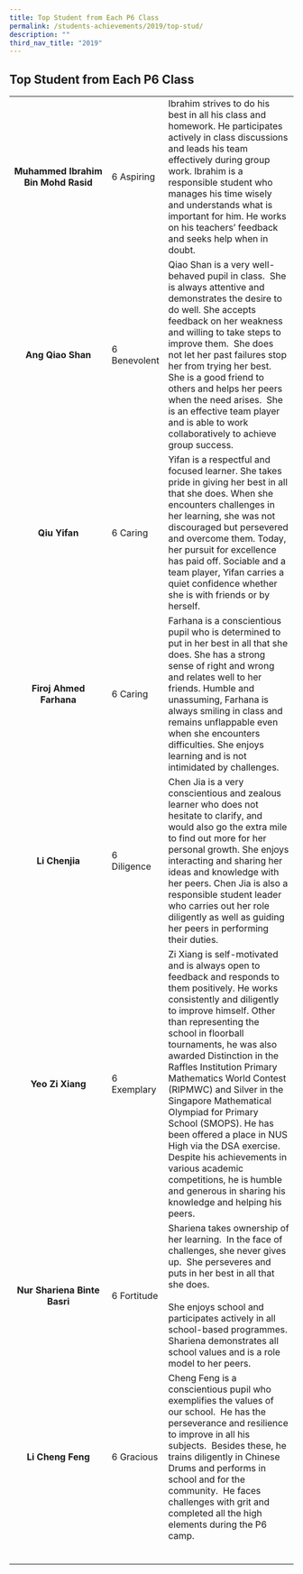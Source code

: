 ```yaml
---
title: Top Student from Each P6 Class
permalink: /students-achievements/2019/top-stud/
description: ""
third_nav_title: "2019"
---
```

## Top Student from Each P6 Class

|   |   |   |
|:-:|---|---|
|  **Muhammed&nbsp;Ibrahim Bin Mohd Rasid** | 6 Aspiring  | Ibrahim strives to do his best in all his class and homework. He participates actively in class discussions and leads his team effectively during group work. Ibrahim is a responsible student who manages his time wisely and understands what is important for him. He works on his teachers’ feedback and seeks help when in doubt.  |
| **Ang Qiao Shan**  | 6 Benevolent  | Qiao Shan is a very well-behaved pupil in class.&nbsp; She is always attentive and demonstrates the desire to do well. She accepts feedback on her weakness and willing to take steps to improve them.&nbsp;&nbsp;She does not let her past failures stop her from trying her best.&nbsp; She is a good friend to others and helps her peers when the need arises.&nbsp; She is an effective team player and is able to work collaboratively to achieve group success.  |
| **Qiu Yifan**  | 6 Caring  | Yifan is a respectful and focused learner. She takes pride in giving her best in all that she does. When she encounters challenges in her learning, she was not discouraged but persevered and overcome them. Today, her pursuit for excellence has paid off. Sociable and a team player, Yifan carries a quiet confidence whether she is with friends or by herself.  |
| **Firoj Ahmed Farhana**  | 6 Caring  | Farhana is a conscientious pupil who is determined to put in her best in all that she does. She has a strong sense of right and wrong and relates well to her friends. Humble and unassuming, Farhana is always smiling in class and remains unflappable even when she encounters difficulties. She enjoys learning and is not intimidated by challenges.  |
| **Li Chenjia**  | 6 Diligence  | Chen Jia is a very conscientious and zealous learner who does not hesitate to clarify, and would also go the extra mile to find out more for her personal growth. She enjoys interacting and sharing her ideas and knowledge with her peers. Chen Jia is also a responsible student leader who carries out her role diligently as well as guiding her peers in performing their duties.  |
| **Yeo Zi Xiang**  | 6 Exemplary  |  Zi Xiang is self-motivated and is always open to feedback and responds to them positively. He works consistently and diligently to improve himself. Other than representing the school in floorball tournaments, he was also awarded Distinction in the Raffles Institution Primary Mathematics World Contest (RIPMWC) and Silver in the Singapore&nbsp;Mathematical Olympiad for Primary School (SMOPS). He has been offered a place in NUS High via the DSA exercise. Despite his achievements in various academic competitions, he is humble and generous in sharing his knowledge and helping his peers. |
| **Nur Shariena Binte Basri**  | 6 Fortitude  |  Shariena takes ownership of her learning.&nbsp; In the face of challenges, she never gives up.&nbsp; She perseveres and puts in her best in all that she does. <br><br>She enjoys school and participates actively in all school-based programmes. Shariena demonstrates all school values and is a role model to her peers. |
| **Li Cheng Feng**  | 6 Gracious  | Cheng Feng is a conscientious pupil who exemplifies&nbsp;the values of our school.&nbsp; He has the perseverance and&nbsp;resilience to improve in all his subjects.&nbsp; Besides&nbsp;these, he trains diligently in Chinese Drums and&nbsp;performs in school and for the community.&nbsp; He&nbsp;faces challenges with grit and completed all the&nbsp;high elements during the P6 camp.  |
|   |   |   |
|   |   |   |
|   |   |   |
|   |   |   |
|   |   |   |
|   |   |   |